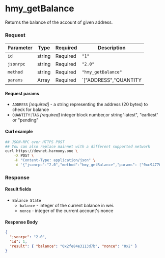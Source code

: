 # hmy_getBalance

Returns the balance of the account of given address.

### Request

| Parameter | Type   | Required | Description                  |
| --------- | ------ | -------- | ---------------------------- |
| `id`      | string | Required | `"1"`                        |
| `jsonrpc` | string | Required | `"2.0"`                      |
| `method`  | string | Required | `"hmy_getBalance"`           |
| `params`  | Array  | Required | `["ADDRESS","QUANTITY|TAG"]` |

#### Request params

- `ADDRESS` _[required]_ - a string representing the address (20 bytes) to check for balance
- `QUANTITY|TAG` _[required]_ integer block number,or string"latest", "earliest" or "pending"

#### Curl example

```bash
## JSON-RPC over HTTPS POST
## You can also replace mainnet with a different supported network
curl https://devnet.harmony.one \
    -X POST \
    -H "Content-Type: application/json" \
    -d '{"jsonrpc":"2.0","method":"hmy_getBalance","params": ["0xc94770007dda54cF92009BFF0dE90c06F603a09f","latest"],"id":1}'

```

### Response

#### Result fields

- `Balance State`
  - `balance` - integer of the current balance in wei.
  - `nonce` - integer of the current account's nonce

#### Response Body

```json
{
  "jsonrpc": "2.0",
  "id": 1,
  "result": { "balance": "0x2fe84e3113d7b", "nonce": "0x2" }
}
```
